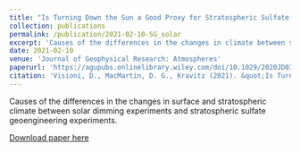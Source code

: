 ```yaml
---
title: "Is Turning Down the Sun a Good Proxy for Stratospheric Sulfate Geoengineering?"
collection: publications
permalink: /publication/2021-02-10-SG_solar
excerpt: 'Causes of the differences in the changes in climate between solar dimming and stratospheric sulfate geoengineering'
date: 2021-02-10
venue: 'Journal of Geophysical Research: Atmospheres'
paperurl: 'https://agupubs.onlinelibrary.wiley.com/doi/10.1029/2020JD033952'
citation: 'Visioni, D., MacMartin, D. G., Kravitz (2021). &quot;Is Turning Down the Sun a Good Proxy for Stratospheric Sulfate Geoengineering?&quot;. Journal of Geophysical Research: Atmospheres, 126, e2020JD033952'
---
```

Causes of the differences in the changes in surface and stratospheric climate between solar dimming experiments and stratospheric sulfate geoengineering experiments.

[Download paper here](http://dan-visioni.github.io/files/SG_2021_Solar.pdf)